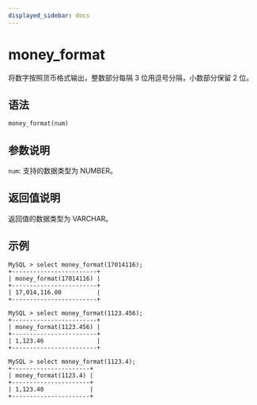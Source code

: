 ```yaml
---
displayed_sidebar: docs
---
```


# money_format



将数字按照货币格式输出，整数部分每隔 3 位用逗号分隔，小数部分保留 2 位。

## 语法

```Haskell
money_format(num)
```

## 参数说明

`num`: 支持的数据类型为 NUMBER。

## 返回值说明

返回值的数据类型为 VARCHAR。

## 示例

```Plain Text
MySQL > select money_format(17014116);
+------------------------+
| money_format(17014116) |
+------------------------+
| 17,014,116.00          |
+------------------------+

MySQL > select money_format(1123.456);
+------------------------+
| money_format(1123.456) |
+------------------------+
| 1,123.46               |
+------------------------+

MySQL > select money_format(1123.4);
+----------------------+
| money_format(1123.4) |
+----------------------+
| 1,123.40             |
+----------------------+
```
